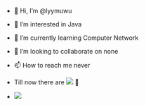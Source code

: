 - 👋 Hi, I’m @lyymuwu
- 👀 I’m interested in Java
- 🌱 I’m currently learning Computer Network
- 💞️ I’m looking to collaborate on none
- 📫 How to reach me never

- Till now there are ![](https://visitor-badge.glitch.me/badge?page_id=lyymuwu) 🧐
- ![](http://antzuhl.cn:4000/get/@lyymuwu)

<!---
lyymuwu/lyymuwu is a ✨ special ✨ repository because its `README.md` (this file) appears on your GitHub profile.
You can click the Preview link to take a look at your changes.
--->
